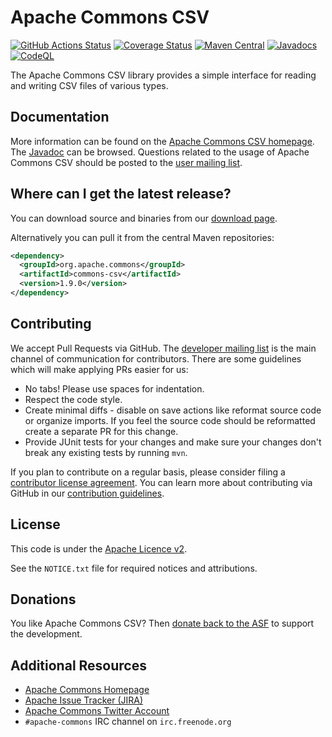 <!---
 Licensed to the Apache Software Foundation (ASF) under one or more
 contributor license agreements.  See the NOTICE file distributed with
 this work for additional information regarding copyright ownership.
 The ASF licenses this file to You under the Apache License, Version 2.0
 (the "License"); you may not use this file except in compliance with
 the License.  You may obtain a copy of the License at

      http://www.apache.org/licenses/LICENSE-2.0

 Unless required by applicable law or agreed to in writing, software
 distributed under the License is distributed on an "AS IS" BASIS,
 WITHOUT WARRANTIES OR CONDITIONS OF ANY KIND, either express or implied.
 See the License for the specific language governing permissions and
 limitations under the License.
-->
<!---
 +======================================================================+
 |****                                                              ****|
 |****      THIS FILE IS GENERATED BY THE COMMONS BUILD PLUGIN      ****|
 |****                    DO NOT EDIT DIRECTLY                      ****|
 |****                                                              ****|
 +======================================================================+
 | TEMPLATE FILE: readme-md-template.md                                 |
 | commons-build-plugin/trunk/src/main/resources/commons-xdoc-templates |
 +======================================================================+
 |                                                                      |
 | 1) Re-generate using: mvn commons-build:readme-md                    |
 |                                                                      |
 | 2) Set the following properties in the component's pom:              |
 |    - commons.componentid (required, alphabetic, lower case)          |
 |    - commons.release.version (required)                              |
 |                                                                      |
 | 3) Example Properties                                                |
 |                                                                      |
 |  <properties>                                                        |
 |    <commons.componentid>math</commons.componentid>                   |
 |    <commons.release.version>1.2</commons.release.version>            |
 |  </properties>                                                       |
 |                                                                      |
 +======================================================================+
--->
Apache Commons CSV
===================

[![GitHub Actions Status](https://github.com/apache/commons-csv/workflows/Java%20CI/badge.svg)](https://github.com/apache/commons-csv/actions)
[![Coverage Status](https://codecov.io/gh/apache/commons-csv/branch/master/graph/badge.svg)](https://app.codecov.io/gh/apache/commons-csv/branch/master)
[![Maven Central](https://maven-badges.herokuapp.com/maven-central/org.apache.commons/commons-csv/badge.svg?gav=true)](https://maven-badges.herokuapp.com/maven-central/org.apache.commons/commons-csv/?gav=true)
[![Javadocs](https://javadoc.io/badge/org.apache.commons/commons-csv/1.9.0.svg)](https://javadoc.io/doc/org.apache.commons/commons-csv/1.9.0)
[![CodeQL](https://github.com/apache/commons-csv/workflows/CodeQL/badge.svg)](https://github.com/apache/commons-csv/actions/workflows/codeql-analysis.yml?query=workflow%3ACodeQL)

The Apache Commons CSV library provides a simple interface for reading and writing CSV files of various types.

Documentation
-------------

More information can be found on the [Apache Commons CSV homepage](https://commons.apache.org/proper/commons-csv).
The [Javadoc](https://commons.apache.org/proper/commons-csv/apidocs) can be browsed.
Questions related to the usage of Apache Commons CSV should be posted to the [user mailing list][ml].

Where can I get the latest release?
-----------------------------------
You can download source and binaries from our [download page](https://commons.apache.org/proper/commons-csv/download_csv.cgi).

Alternatively you can pull it from the central Maven repositories:

```xml
<dependency>
  <groupId>org.apache.commons</groupId>
  <artifactId>commons-csv</artifactId>
  <version>1.9.0</version>
</dependency>
```

Contributing
------------

We accept Pull Requests via GitHub. The [developer mailing list][ml] is the main channel of communication for contributors.
There are some guidelines which will make applying PRs easier for us:
+ No tabs! Please use spaces for indentation.
+ Respect the code style.
+ Create minimal diffs - disable on save actions like reformat source code or organize imports. If you feel the source code should be reformatted create a separate PR for this change.
+ Provide JUnit tests for your changes and make sure your changes don't break any existing tests by running ```mvn```.

If you plan to contribute on a regular basis, please consider filing a [contributor license agreement](https://www.apache.org/licenses/#clas).
You can learn more about contributing via GitHub in our [contribution guidelines](CONTRIBUTING.md).

License
-------
This code is under the [Apache Licence v2](https://www.apache.org/licenses/LICENSE-2.0).

See the `NOTICE.txt` file for required notices and attributions.

Donations
---------
You like Apache Commons CSV? Then [donate back to the ASF](https://www.apache.org/foundation/contributing.html) to support the development.

Additional Resources
--------------------

+ [Apache Commons Homepage](https://commons.apache.org/)
+ [Apache Issue Tracker (JIRA)](https://issues.apache.org/jira/browse/CSV)
+ [Apache Commons Twitter Account](https://twitter.com/ApacheCommons)
+ `#apache-commons` IRC channel on `irc.freenode.org`

[ml]:https://commons.apache.org/mail-lists.html
